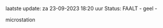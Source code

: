 laatste update: 
za 23-09-2023 18:20   uur 
Status: FAALT - geel - 
<div class="service Y">microstation</div>